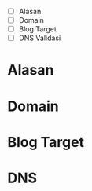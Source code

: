 <!-- ###READ THIS FIRST#### 

Read our Guideline
https://github.com/WapBlog-ID/List/wiki/Guideline

Read our Format Submition
https://github.com/WapBlog-ID/List/wiki/Format
-->

- [ ] Alasan
- [ ] Domain
- [ ] Blog Target
- [ ] DNS Validasi

Alasan
====
<!-- Jelaskan alasanmu disini -->

Domain
====
<!-- Tuliskan nama domainmu yang berkaitan dengan extensi -->

Blog Target
====
<!-- Masukan blog terget -->

DNS
====
<!-- Verifikasi DNS TXT via dig https://toolbox.googleapps.com/apps/dig/#TXT/ -->

<!-- Masukan baris TXT wapblog-domain-verification 

contoh:
foobar.space. 299 IN TXT "wapblog-domain-verification=fs.wbq.me"
-->

```

```
